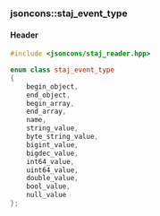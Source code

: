 ### jsoncons::staj_event_type

#### Header
```c++
#include <jsoncons/staj_reader.hpp>
```

```c++
enum class staj_event_type
{
    begin_object,
    end_object,
    begin_array,
    end_array,
    name,
    string_value,
    byte_string_value,
    bigint_value,
    bigdec_value,
    int64_value,
    uint64_value,
    double_value,
    bool_value,
    null_value
};
```

